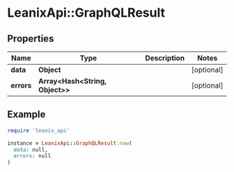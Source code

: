# LeanixApi::GraphQLResult

## Properties

| Name | Type | Description | Notes |
| ---- | ---- | ----------- | ----- |
| **data** | **Object** |  | [optional] |
| **errors** | **Array&lt;Hash&lt;String, Object&gt;&gt;** |  | [optional] |

## Example

```ruby
require 'leanix_api'

instance = LeanixApi::GraphQLResult.new(
  data: null,
  errors: null
)
```

